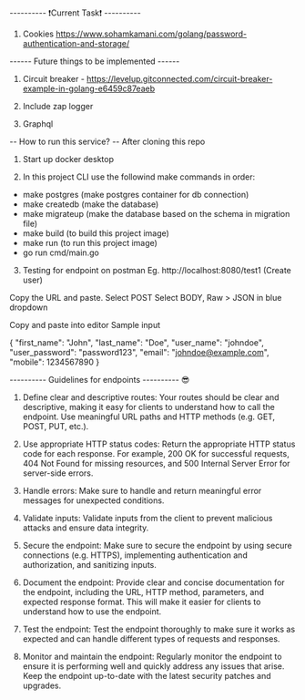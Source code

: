 
---------- ❗️Current Task❗️ ----------

1. Cookies https://www.sohamkamani.com/golang/password-authentication-and-storage/

------ Future things to be implemented ------

1. Circuit breaker - https://levelup.gitconnected.com/circuit-breaker-example-in-golang-e6459c87eaeb

2. Include zap logger

3. Graphql

-- How to run this service? -- 
 After cloning this repo

1. Start up docker desktop

2. In this project CLI use the followind make commands in order:
- make postgres (make postgres container for db connection)
- make createdb (make the database)
- make migrateup (make the database based on the schema in migration file)
- make build (to build this project image)
- make run (to run this project image)
- go run cmd/main.go

3. Testing for endpoint on postman
Eg. http://localhost:8080/test1 (Create user)

Copy the URL and paste.
Select POST
Select BODY, Raw > JSON in blue dropdown

Copy and paste into editor
Sample input

{
  "first_name": "John",
  "last_name": "Doe",
  "user_name": "johndoe",
  "user_password": "password123",
  "email": "johndoe@example.com",
  "mobile": 1234567890
}


---------- Guidelines for endpoints ---------- 😎
1. Define clear and descriptive routes: Your routes should be clear and descriptive, making it easy for clients to understand how to call the endpoint. Use meaningful URL paths and HTTP methods (e.g. GET, POST, PUT, etc.).

2. Use appropriate HTTP status codes: Return the appropriate HTTP status code for each response. For example, 200 OK for successful requests, 404 Not Found for missing resources, and 500 Internal Server Error for server-side errors.

3. Handle errors: Make sure to handle and return meaningful error messages for unexpected conditions.

4. Validate inputs: Validate inputs from the client to prevent malicious attacks and ensure data integrity.

5. Secure the endpoint: Make sure to secure the endpoint by using secure connections (e.g. HTTPS), implementing authentication and authorization, and sanitizing inputs.

6. Document the endpoint: Provide clear and concise documentation for the endpoint, including the URL, HTTP method, parameters, and expected response format. This will make it easier for clients to understand how to use the endpoint.

7. Test the endpoint: Test the endpoint thoroughly to make sure it works as expected and can handle different types of requests and responses.

8. Monitor and maintain the endpoint: Regularly monitor the endpoint to ensure it is performing well and quickly address any issues that arise. Keep the endpoint up-to-date with the latest security patches and upgrades.



